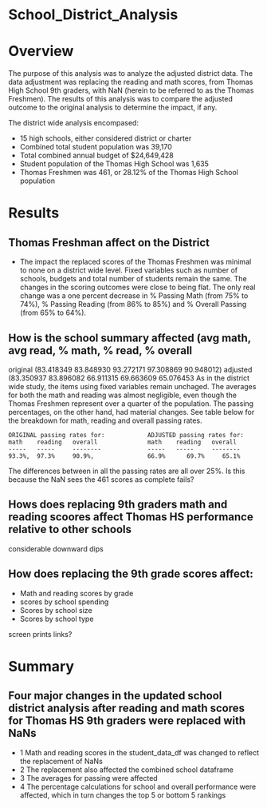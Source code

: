 # School_District_Analysis

# Overview
The purpose of this analysis was to analyze the adjusted district data.  The data adjustment was replacing the reading and math scores, from Thomas High School 9th graders, with  NaN (herein to be referred to as the Thomas Freshmen).  The results of this analysis was to compare the adjusted outcome to the original analysis to determine the impact, if any. 

The district wide analysis encompased:
*  15 high schools, either considered district or charter
*  Combined total student population was 39,170
*  Total combined annual budget of $24,649,428
*  Student population of the Thomas High School was 1,635 
*  Thomas Freshmen was 461, or 28.12% of the Thomas High School population

# Results
## Thomas Freshman affect on the District
- The impact the replaced scores of the Thomas Freshmen was minimal to none on a district wide level.  Fixed variables such as number of schools, budgets and total number of students remain the same.  The changes in the scoring outcomes were close to being flat.  The only real change was a one percent decrease in % Passing Math (from 75% to 74%), % Passing Reading (from 86% to 85%) and % Overall Passing (from 65% to 64%).  

## How is the school summary affected (avg math, avg read, % math, % read, % overall
original (83.418349	83.848930	93.272171	97.308869	90.948012)  adjusted (83.350937	83.896082	66.911315	69.663609	65.076453
As in the district wide study, the items using fixed variables remain unchaged.  The averages for both the math and reading was almost negligible, even though the Thomas Freshmen represent over a quarter of the population.  The passing percentages, on the other hand, had material changes. See table below for the breakdown for math, reading and overall passing rates. 

    ORIGINAL passing rates for:            ADJUSTED passing rates for:
    math    reading   overall              math    reading   overall  
    -----   -----     --------             -----   -----     --------
    93.3%,	97.3%     90.9%,               66.9%	  69.7%	    65.1%

The differences between in all the passing rates are all over 25%.  Is this because the NaN sees the 461 scores as complete fails?

## Hows does replacing 9th graders math and reading scoores affect Thomas HS performance relative to other schools

considerable downward dips

## How does replacing the 9th grade scores affect:
- Math and reading scores by grade
- scores by school spending
- Scores by school size
- Scores by school type

screen prints links?




# Summary
## Four major changes in the updated school district analysis after reading and math scores for Thomas HS 9th graders were replaced with NaNs
- 1  Math and reading scores in the student_data_df was changed to reflect the replacement of NaNs
- 2  The replacement also affected the combined school dataframe
- 3  The averages for passing were affected
- 4  The percentage calculations for school and overall performance were affected, which in turn changes the top 5 or bottom 5 rankings

